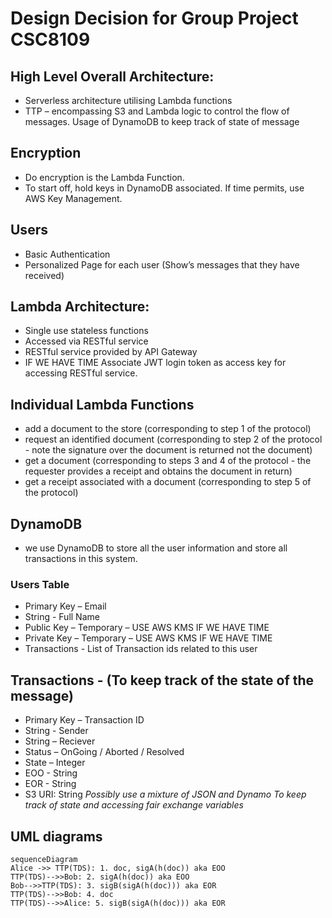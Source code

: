 # Design Decision for Group Project CSC8109
## High Level Overall Architecture:
- Serverless architecture utilising Lambda functions
- TTP – encompassing S3 and Lambda logic to control the flow of messages. Usage of DynamoDB to keep track of state of message

## Encryption

- Do encryption is the Lambda Function.
- To start off, hold keys in DynamoDB associated. If time permits, use AWS Key Management.


## Users

- Basic Authentication
- Personalized Page for each user (Show’s messages that they have received)


## Lambda Architecture:

- Single use stateless functions
- Accessed via RESTful service
- RESTful service provided by API Gateway
- IF WE HAVE TIME Associate JWT login token as access key for accessing RESTful service.


## Individual Lambda Functions

-	add a document to the store (corresponding to step 1 of the protocol)
-	request an identified document (corresponding to step 2 of the protocol - note the signature over the document is returned not the document)
-	get a document (corresponding to steps 3 and 4 of the protocol - the requester provides a receipt and obtains the document in return)
-	get a receipt associated with a document (corresponding to step 5 of the protocol)


## DynamoDB
- we use DynamoDB to store all the user information and store all transactions in this system.
### Users Table
- Primary Key – Email
- String - Full Name
- Public Key – Temporary – USE AWS KMS IF WE HAVE TIME
- Private Key – Temporary – USE AWS KMS IF WE HAVE TIME
- Transactions - List of Transaction ids related to this user



## Transactions - (To keep track of the state of the message)
- Primary Key – Transaction ID
- String - Sender 
- String – Reciever
- Status – OnGoing / Aborted / Resolved
- State – Integer
- EOO - String
- EOR - String
- S3 URI: String
*Possibly use a mixture of JSON and Dynamo To keep track of state and accessing fair exchange variables*




## UML diagrams

```mermaid
sequenceDiagram
Alice ->> TTP(TDS): 1. doc, sigA(h(doc)) aka EOO
TTP(TDS)-->>Bob: 2. sigA(h(doc)) aka EOO
Bob-->>TTP(TDS): 3. sigB(sigA(h(doc))) aka EOR
TTP(TDS)-->>Bob: 4. doc
TTP(TDS)-->>Alice: 5. sigB(sigA(h(doc))) aka EOR
```

